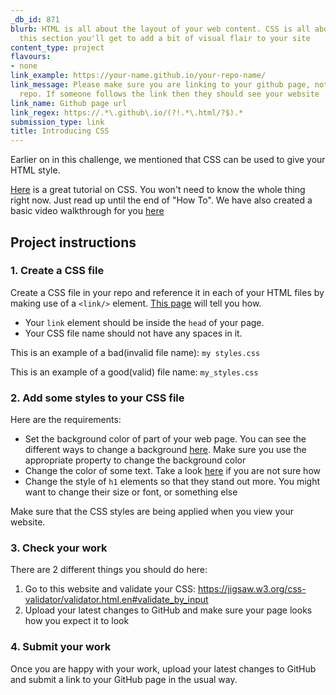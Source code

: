 ```yaml
---
_db_id: 871
blurb: HTML is all about the layout of your web content. CSS is all about style! In
  this section you'll get to add a bit of visual flair to your site
content_type: project
flavours:
- none
link_example: https://your-name.github.io/your-repo-name/
link_message: Please make sure you are linking to your github page, not just your
  repo. If someone follows the link then they should see your website
link_name: Github page url
link_regex: https://.*\.github\.io/(?!.*\.html/?$).*
submission_type: link
title: Introducing CSS
---
```


Earlier on in this challenge, we mentioned that CSS can be used to give your HTML style.

[Here](https://www.w3schools.com/css/) is a great tutorial on CSS.  You won't need to know the whole thing right now. Just read up until the end of "How To". We have also created a basic video walkthrough for you [here](https://www.youtube.com/watch?v=qa1Dku46jrY)

## Project instructions

### 1. Create a CSS file 

Create a CSS file in your repo and reference it in each of your HTML files by making use of a `<link/>` element. [This page](https://www.w3schools.com/css/css_howto.asp) will tell you how.

- Your `link` element should be inside the `head` of your page.
- Your CSS file name should not have any spaces in it.
  
This is an example of a bad(invalid file name): `my styles.css` 

This is an example of a good(valid) file name: `my_styles.css`

### 2. Add some styles to your CSS file

Here are the requirements: 

- Set the background color of part of your web page. You can see the different ways to change a background [here](https://www.w3schools.com/css/css_background.asp). Make sure you use the appropriate property to change the background color
- Change the color of some text. Take a look [here](https://www.w3schools.com/css/css_text.asp) if you are not sure how 
- Change the style of `h1` elements so that they stand out more. You might want to change their size or font, or something else

Make sure that the CSS styles are being applied when you view your website.

### 3. Check your work

There are 2 different things you should do here:

1. Go to this website and validate your CSS: https://jigsaw.w3.org/css-validator/validator.html.en#validate_by_input
2. Upload your latest changes to GitHub and make sure your page looks how you expect it to look

### 4. Submit your work 

Once you are happy with your work, upload your latest changes to GitHub and submit a link to your GitHub page in the usual way.

